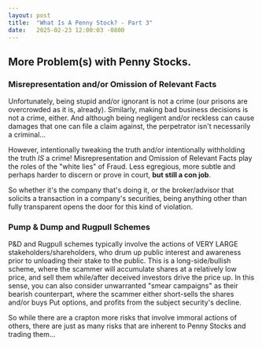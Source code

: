 ```yaml
---
layout: post
title:  "What Is A Penny Stock? - Part 3"
date:   2025-02-23 12:00:03 -0800
---
```

## More Problem(s) with Penny Stocks.

### Misrepresentation and/or Omission of Relevant Facts
Unfortunately, being stupid and/or ignorant is not a crime (our prisons are overcrowded as it is, already).  Similarly, making bad business decisions is not a crime, either.  And although being negligent and/or reckless can cause damages that one can file a claim against, the perpetrator isn't necessarily a criminal...

However, intentionally tweaking the truth and/or intentionally withholding the truth *IS* a crime!  Misrepresentation and Omission of Relevant Facts play the roles of the "white lies" of Fraud.  Less egregious, more subtle and perhaps harder to discern or prove in court, **but still a con job**.

So whether it's the company that's doing it, or the broker/advisor that solicits a transaction in a company's securities, being anything other than fully transparent opens the door for this kind of violation.  

### Pump & Dump and Rugpull Schemes
P&D and Rugpull schemes typically involve the actions of VERY LARGE stakeholders/shareholders, who drum up public interest and awareness prior to unloading their stake to the public.  This is a long-side/bullish scheme, where the scammer will accumulate shares at a relatively low price, and sell them while/after deceived investors drive the price up.  In this sense, you can also consider unwarranted "smear campaigns" as their bearish counterpart, where the scammer either short-sells the shares and/or buys Put options, and profits from the subject security's decline.  

So while there are a crapton more risks that involve immoral actions of others, there are just as many risks that are inherent to Penny Stocks and trading them...
